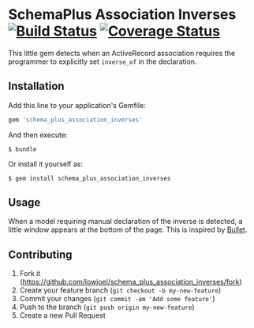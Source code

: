 # SchemaPlus Association Inverses [![Build Status](https://travis-ci.org/lowjoel/schema_plus_association_inverses.svg)](https://travis-ci.org/lowjoel/schema_plus_association_inverses) [![Coverage Status](https://coveralls.io/repos/lowjoel/schema_plus_association_inverses/badge.svg)](https://coveralls.io/r/lowjoel/schema_plus_association_inverses)

This little gem detects when an ActiveRecord association requires the programmer to explicitly set
`inverse_of` in the declaration.

## Installation

Add this line to your application's Gemfile:

```ruby
gem 'schema_plus_association_inverses'
```

And then execute:

    $ bundle

Or install it yourself as:

    $ gem install schema_plus_association_inverses

## Usage

When a model requiring manual declaration of the inverse is detected, a little window appears at the
bottom of the page. This is inspired by [Bullet](https://github.com/flyerhzm/bullet).

## Contributing

1. Fork it (https://github.com/lowjoel/schema_plus_association_inverses/fork)
2. Create your feature branch (`git checkout -b my-new-feature`)
3. Commit your changes (`git commit -am 'Add some feature'`)
4. Push to the branch (`git push origin my-new-feature`)
5. Create a new Pull Request
